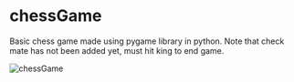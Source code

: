 # chessGame
Basic chess game made using pygame library in python.
Note that check mate has not been added yet, must hit king to end game.

![chessGame](https://user-images.githubusercontent.com/69826228/128850282-a5e296d6-2d12-4593-8303-be3f5995af4e.png)
